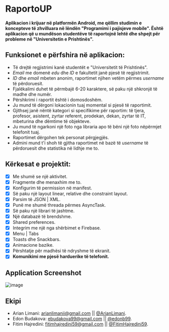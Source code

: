 # RaportoUP

**Aplikacion i krijuar në platformën Android, me qëllim studimin e koncepteve të zhvilluara në lëndën "Programimi i pajisjeve mobile". Është aplikacion që u mundëson studentëve të raportojnë lehtë dhe shpejt për probleme në "Universitetin e Prishtinës".**

## Funksionet e përfshira në aplikacion:
- Të drejtë regjistrimi kanë studentët e "Universitetit të Prishtinës".
- *Email* me domenë *edu* dhe *ID* e fakultetit janë pjesë të regjistrimit.
- *ID* dhe *email* mbeten anonim, raportimet njihen vetëm përmes *username* të përdoruesit.
- Fjalëkalimi duhet të përmbajë 6-20 karaktere, së paku një shkronjë të madhe dhe numër.
- Përshkrimi i raportit është i domosdoshëm.
- Ju mund të dërgoni lokacionin tuaj momental si pjesë të raportimit.
- Gjithsej janë nëntë kategori si specifikime për raportim: të tjera, profesor, asistent, zyrtar referent, prodekan, dekan, zyrtar të IT, mbeturina dhe dëmtime të objekteve.
- Ju mund të ngarkoni një foto nga libraria apo të bëni një foto nëpërmjet telefonit tuaj.
- Raportimet dërgohen tek personat përgjegjës.
- Admini mund t'i shoh të gjitha raportimet në bazë të *username* të përdoruesit dhe statistika në lidhje me to.

## Kërkesat e projektit:
- [x] Me shumë se një aktivitet.
- [x] Fragmente dhe menaxhim me to.
- [x] Konfigurim të permission në manifest.
- [x] Së paku një layout linear, relative dhe constraint layout.
- [x] Parsim të JSON | XML.
- [x] Punë me shumë threada përmes AsyncTask.
- [x] Së paku një librari të jashtme.
- [x] Një databazë të brendshme.
- [x] Shared preferences.
- [x] Integrim me një nga shërbimet e Firebase.
- [x] Menu | Tabs 
- [x] Toasts dhe Snackbars.
- [x] Animacione bazike.
- [x] Përshtatje për madhësi të ndryshme të ekranit.
- [x] **Komunikimi me pjesë harduerike të telefonit.**

## Application Screenshot
![image](https://i.ibb.co/kXRFXJZ/sc.png)

## Ekipi
- Arian Limani: arianlimanii@gmail.com || [@ArianLimani](https://github.com/ArianLimani).
- Edon Budakova: ebudakova99@gmail.com || [@edonb99](https://github.com/edonb99).
- Fitim Hajredini: fitimhajredini59@gmail.com || [@FitimHajredini59](https://github.com/FitimHajredini59).
